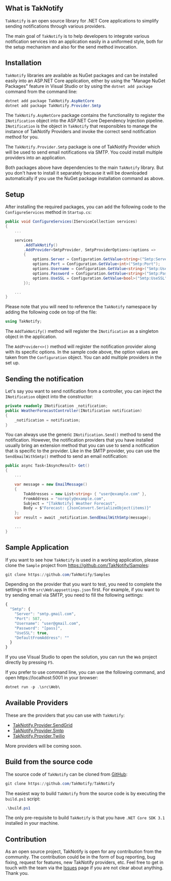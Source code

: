## What is TakNotify

`TakNotify` is an open source library for .NET Core applications to simplify sending notifications through various providers.

The main goal of `TakNotify` is to help developers to integrate various notification services into an application easily in a uniformed style, both for the setup mechanism and also for the send method invocation.

## Installation

`TakNotify` libraries are available as NuGet packages and can be installed easily into an ASP.NET Core application, either by using the "Manage NuGet Packages" feature in Visual Studio or by using the `dotnet add package` command from the command line:

```powershell
dotnet add package TakNotify.AspNetCore
dotnet add package TakNotify.Provider.Smtp
```

The `TakNotify.AspNetCore` package contains the functionality to register the `INotification` object into the ASP.NET Core Dependency Injection pipeline. `INotification` is the object in `TakNotify` that responsibles to manage the instance of TakNotify Providers and invoke the correct send notification method for you.

The `TakNotify.Provider.Smtp` package is one of TakNotify Provider which will be used to send email notifications via SMTP. You could install multiple providers into an application.

Both packages above have dependencies to the main `TakNotify` library. But you don't have to install it separately because it will be downloaded automatically if you use the NuGet package installation command as above.

## Setup

After installing the required packages, you can add the following code to the `ConfigureServices` method in `Startup.cs`:

```c#
public void ConfigureServices(IServiceCollection services)
{
    ...

    services
        .AddTakNotify()
        .AddProvider<SmtpProvider, SmtpProviderOptions>(options =>
        {
            options.Server = Configuration.GetValue<string>("Smtp:Server");
            options.Port = Configuration.GetValue<int>("Smtp:Port");
            options.Username = Configuration.GetValue<string>("Smtp:Username");
            options.Password = Configuration.GetValue<string>("Smtp:Password");
            options.UseSSL = Configuration.GetValue<bool>("Smtp:UseSSL");
        });

    ...
}
```

Please note that you will need to reference the `TakNotify` namespace by adding the following code on top of the file:

```c#
using TakNotify;
```

The `AddTakNotify()` method will register the `INotification` as a singleton object in the application.

The `AddProvider<>()` method will register the notification provider along with its specific options. In the sample code above, the option values are taken from the `Configuration` object. You can add multiple providers in the set up.

## Sending the notification

Let's say you want to send notification from a controller, you can inject the `INotification` object into the constructor:

```c#
private readonly INotification _notification;
public WeatherForecastController(INotification notification)
{
    _notification = notification;
}
```

You can always use the generic `INotification.Send()` method to send the notification.
However, the notification providers that you have installed usually bring an extension method that you can use to send a notification that is specific to the provider. 
Like in the SMTP provider, you can use the `SendEmailWithSmtp()` method to send an email notification:

```c#
public async Task<IAsyncResult> Get()
{
    ...

    var message = new EmailMessage()
    {
        ToAddresses = new List<string> { "user@example.com" },
        FromAddress = "noreply@example.com",
        Subject = "[TakNotify] Weather Forecast",
        Body = $"Forecast: {JsonConvert.SerializeObject(items)}"
    };
    var result = await _notification.SendEmailWithSmtp(message);

    ...
}
```

## Sample Application

If you want to see how `TakNotify` is used in a working application, please clone the `Sample` project from https://github.com/TakNotify/Samples:

```powershell
git clone https://github.com/TakNotify/Samples
```

Depending on the provider that you want to test, you need to complete the settings in the `src\Web\appsettings.json` first.
For example, if you want to try sending email via SMTP, you need to fill the following settings:

```javascript
{
  "Smtp": {
    "Server": "smtp.gmail.com",
    "Port": 587,
    "Username": "user@gmail.com",
    "Password": "[pass]",
    "UseSSL": true,
    "DefaultFromAddress": ""
  }
}
```

If you use Visual Studio to open the solution, you can run the `Web` project directly by pressing `F5`.

If you prefer to use command line, you can use the following command, and open https://localhost:5001 in your browser:

```powershell
dotnet run -p .\src\Web\
```


## Available Providers

These are the providers that you can use with `TakNotify`:

- [TakNotify.Provider.SendGrid](https://www.nuget.org/packages/TakNotify.Provider.SendGrid/)
- [TakNotify.Provider.Smtp](https://www.nuget.org/packages/TakNotify.Provider.Smtp/)
- [TakNotify.Provider.Twilio](https://www.nuget.org/packages/TakNotify.Provider.Twilio/)

More providers will be coming soon.

## Build from the source code

The source code of `TakNotify` can be cloned from [GitHub](https://github.com/TakNotify/TakNotify):

```powershell
git clone https://github.com/TakNotify/TakNotify
```

The easiest way to build `TakNotify` from the source code is by executing the `build.ps1` script:

```powershell
.\build.ps1
```

The only pre-requisite to build `TakNotify` is that you have `.NET Core SDK 3.1` installed in your machine.

## Contribution

As an open source project, TakNotify is open for any contribution from the community. The contribution could
be in the form of bug reporting, bug fixing, request for features, new TakNotify providers, etc. Feel free
to get in touch with the team via the [Issues](https://github.com/TakNotify/TakNotify/issues) page if you
are not clear about anything. Thank you.
